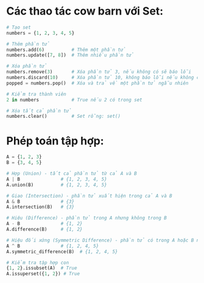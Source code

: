 # Các thao tác cow barn với Set:

```python
# Tạo set
numbers = {1, 2, 3, 4, 5}
```

```python
# Thêm phần tử
numbers.add(6)          # Thêm một phần tử
numbers.update([7, 8])  # Thêm nhiều phần tử
```

```python
# Xóa phần tử
numbers.remove(3)       # Xóa phần tử 3, nếu không có sẽ báo lỗi
numbers.discard(10)     # Xóa phần tử 10, không báo lỗi nếu không có
popped = numbers.pop()  # Xóa và trả về một phần tử ngẫu nhiên
```

```python
# Kiểm tra thành viên
2 in numbers            # True nếu 2 có trong set
```

```python
# Xóa tất cả phần tử
numbers.clear()         # Set rỗng: set()
```

# Phép toán tập hợp:

```python
A = {1, 2, 3}
B = {3, 4, 5}
```

```python
# Hợp (Union) - tất cả phần tử từ cả A và B
A | B               # {1, 2, 3, 4, 5}
A.union(B)          # {1, 2, 3, 4, 5}
```

```python
# Giao (Intersection) - phần tử xuất hiện trong cả A và B
A & B               # {3}
A.intersection(B)   # {3}
```

```python
# Hiệu (Difference) - phần tử trong A nhưng không trong B
A - B               # {1, 2}
A.difference(B)     # {1, 2}
```

```python
# Hiệu đối xứng (Symmetric Difference) - phần tử có trong A hoặc B nhưng không có ở cả hai
A ^ B               # {1, 2, 4, 5}
A.symmetric_difference(B)  # {1, 2, 4, 5}
```

```python
# Kiểm tra tập hợp con
{1, 2}.issubset(A)  # True
A.issuperset({1, 2}) # True
```